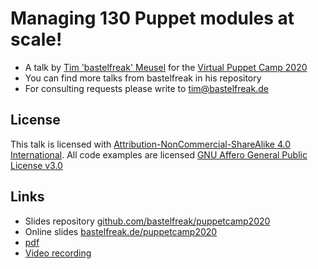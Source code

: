 # Managing 130 Puppet modules at scale!

* A talk by [Tim 'bastelfreak' Meusel](https://twitter.com/BastelsBlog) for the [Virtual Puppet Camp 2020](https://puppet.com/events/puppet-camps/)
* You can find more talks from bastelfreak in his repository
* For consulting requests please write to [tim@bastelfreak.de](mailto:tim@bastelfreak.de)

## License

This talk is licensed with [Attribution-NonCommercial-ShareAlike 4.0 International](https://github.com/bastelfreak/puppetcamp2020/blob/master/LICENSE2).
All code examples are licensed [GNU Affero General Public License v3.0](https://github.com/bastelfreak/puppetcamp2020/blob/master/LICENSE)

## Links

* Slides repository [github.com/bastelfreak/puppetcamp2020](https://github.com/bastelfreak/puppetcamp2020)
* Online slides [bastelfreak.de/puppetcamp2020](https://bastelfreak.de/puppetcamp2020/#1)
* [pdf](modulesync_-_How_Vox_Pupuli_Manages_133_modules.pdf)
* [Video recording](https://www.youtube.com/watch?v=Yp7LbOa8M80)

